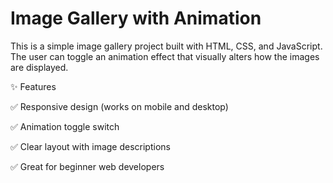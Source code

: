 # Image Gallery with Animation
This is a simple image gallery project built with HTML, CSS, and JavaScript. The user can toggle an animation effect that visually alters how the images are displayed.
 
✨ Features

✅ Responsive design (works on mobile and desktop)

✅ Animation toggle switch

✅ Clear layout with image descriptions

✅ Great for beginner web developers
